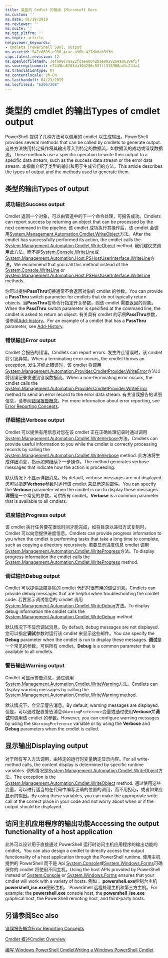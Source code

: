 ```yaml
---
title: 类型的 Cmdlet 的输出 |Microsoft Docs
ms.custom: ''
ms.date: 01/18/2019
ms.reviewer: ''
ms.suite: ''
ms.tgt_pltfrm: ''
ms.topic: article
helpviewer_keywords:
- cmdlets [PowerShell SDK], output
ms.assetid: 547e6695-e936-4cac-a90b-417d0dab393d
caps.latest.revision: 12
ms.openlocfilehash: 3efa98c7aa22fdaee8042bae99282aea0618ef5f
ms.sourcegitcommit: e7445ba8203da304286c591ff513900ad1c244a4
ms.translationtype: MT
ms.contentlocale: zh-CN
ms.lasthandoff: 04/23/2019
ms.locfileid: "62067208"
---
```

# <a name="types-of-cmdlet-output"></a><span data-ttu-id="275bd-102">类型的 cmdlet 的输出</span><span class="sxs-lookup"><span data-stu-id="275bd-102">Types of cmdlet output</span></span>

<span data-ttu-id="275bd-103">PowerShell 提供了几种方法可以调用的 cmdlet 以生成输出。</span><span class="sxs-lookup"><span data-stu-id="275bd-103">PowerShell provides several methods that can be called by cmdlets to generate output.</span></span> <span data-ttu-id="275bd-104">这些方法使用特定操作将其输出写入到特定的数据流，如数据流的成功或错误数据流。</span><span class="sxs-lookup"><span data-stu-id="275bd-104">These methods use a specific operation to write their output to a specific data stream, such as the success data stream or the error data stream.</span></span> <span data-ttu-id="275bd-105">本指南介绍了类型的输出和用于生成它们的方法。</span><span class="sxs-lookup"><span data-stu-id="275bd-105">This article describes the types of output and the methods used to generate them.</span></span>

## <a name="types-of-output"></a><span data-ttu-id="275bd-106">类型的输出</span><span class="sxs-lookup"><span data-stu-id="275bd-106">Types of output</span></span>

### <a name="success-output"></a><span data-ttu-id="275bd-107">成功输出</span><span class="sxs-lookup"><span data-stu-id="275bd-107">Success output</span></span>

<span data-ttu-id="275bd-108">Cmdlet 返回一个对象，可以由管道中的下一个命令处理，可报告成功。</span><span class="sxs-lookup"><span data-stu-id="275bd-108">Cmdlets can report success by returning an object that can be processed by the next command in the pipeline.</span></span> <span data-ttu-id="275bd-109">该 cmdlet 成功执行其操作后，该 cmdlet 会调用[System.Management.Automation.Cmdlet.WriteObject](/dotnet/api/System.Management.Automation.Cmdlet.WriteObject)方法。</span><span class="sxs-lookup"><span data-stu-id="275bd-109">After the cmdlet has successfully performed its action, the cmdlet calls the [System.Management.Automation.Cmdlet.WriteObject](/dotnet/api/System.Management.Automation.Cmdlet.WriteObject) method.</span></span> <span data-ttu-id="275bd-110">我们建议您调用此方法，而不是[System.Console.WriteLine](/dotnet/api/System.Console.WriteLine)或[System.Management.Automation.Host.PSHostUserInterface.WriteLine](/dotnet/api/System.Management.Automation.Host.PSHostUserInterface.WriteLine)方法。</span><span class="sxs-lookup"><span data-stu-id="275bd-110">We recommend that you call this method instead of the [System.Console.WriteLine](/dotnet/api/System.Console.WriteLine) or [System.Management.Automation.Host.PSHostUserInterface.WriteLine](/dotnet/api/System.Management.Automation.Host.PSHostUserInterface.WriteLine) methods.</span></span>

<span data-ttu-id="275bd-111">你可以提供**PassThru**切换通常不会返回对象的 cmdlet 的参数。</span><span class="sxs-lookup"><span data-stu-id="275bd-111">You can provide a **PassThru** switch parameter for cmdlets that do not typically return objects.</span></span>
<span data-ttu-id="275bd-112">当**PassThru**在命令行指定开关参数，则该 cmdlet 需要返回的对象。</span><span class="sxs-lookup"><span data-stu-id="275bd-112">When the **PassThru** switch parameter is specified at the command line, the cmdlet is asked to return an object.</span></span> <span data-ttu-id="275bd-113">有关具有 cmdlet 的示例**PassThru**参数，请参阅[Add-history](/powershell/module/Microsoft.PowerShell.Core/Add-History)。</span><span class="sxs-lookup"><span data-stu-id="275bd-113">For an example of a cmdlet that has a **PassThru** parameter, see [Add-History](/powershell/module/Microsoft.PowerShell.Core/Add-History).</span></span>

### <a name="error-output"></a><span data-ttu-id="275bd-114">错误输出</span><span class="sxs-lookup"><span data-stu-id="275bd-114">Error output</span></span>

<span data-ttu-id="275bd-115">Cmdlet 会报告的错误。</span><span class="sxs-lookup"><span data-stu-id="275bd-115">Cmdlets can report errors.</span></span> <span data-ttu-id="275bd-116">发生终止错误时，该 cmdlet 将引发异常。</span><span class="sxs-lookup"><span data-stu-id="275bd-116">When a terminating error occurs, the cmdlet throws an exception.</span></span> <span data-ttu-id="275bd-117">发生非终止错误时，该 cmdlet 将调用[System.Management.Automation.Provider.CmdletProvider.WriteError](/dotnet/api/System.Management.Automation.Provider.CmdletProvider.WriteError)方法以将错误记录发送到错误数据流。</span><span class="sxs-lookup"><span data-stu-id="275bd-117">When a non-terminating error occurs, the cmdlet calls the [System.Management.Automation.Provider.CmdletProvider.WriteError](/dotnet/api/System.Management.Automation.Provider.CmdletProvider.WriteError) method to send an error record to the error data stream.</span></span> <span data-ttu-id="275bd-118">有关错误报告的详细信息，请参阅[错误报告概念](./error-reporting-concepts.md)。</span><span class="sxs-lookup"><span data-stu-id="275bd-118">For more information about error reporting, see [Error Reporting Concepts](./error-reporting-concepts.md).</span></span>

### <a name="verbose-output"></a><span data-ttu-id="275bd-119">详细输出</span><span class="sxs-lookup"><span data-stu-id="275bd-119">Verbose output</span></span>

<span data-ttu-id="275bd-120">Cmdlet 可以提供有用信息对您在该 cmdlet 正在正确处理记录时通过调用[System.Management.Automation.Cmdlet.WriteVerbose](/dotnet/api/System.Management.Automation.Cmdlet.WriteVerbose)方法。</span><span class="sxs-lookup"><span data-stu-id="275bd-120">Cmdlets can provide useful information to you while the cmdlet is correctly processing records by calling the [System.Management.Automation.Cmdlet.WriteVerbose](/dotnet/api/System.Management.Automation.Cmdlet.WriteVerbose) method.</span></span> <span data-ttu-id="275bd-121">此方法将生成详细消息，指示如何继续下一步操作。</span><span class="sxs-lookup"><span data-stu-id="275bd-121">The method generates verbose messages that indicate how the action is proceeding.</span></span>

<span data-ttu-id="275bd-122">默认情况下不显示详细消息。</span><span class="sxs-lookup"><span data-stu-id="275bd-122">By default, verbose messages are not displayed.</span></span> <span data-ttu-id="275bd-123">您可以指定**Verbose**参数时运行该 cmdlet 来显示这些邮件。</span><span class="sxs-lookup"><span data-stu-id="275bd-123">You can specify the **Verbose** parameter when the cmdlet is run to display these messages.</span></span> <span data-ttu-id="275bd-124">**详细**是一个常见的参数，可供所有 cmdlet。</span><span class="sxs-lookup"><span data-stu-id="275bd-124">**Verbose** is a common parameter that is available to all cmdlets.</span></span>

### <a name="progress-output"></a><span data-ttu-id="275bd-125">进度输出</span><span class="sxs-lookup"><span data-stu-id="275bd-125">Progress output</span></span>

<span data-ttu-id="275bd-126">该 cmdlet 执行任务要花很长时间才能完成，如将目录以递归方式复制时，Cmdlet 可以向您提供进度信息。</span><span class="sxs-lookup"><span data-stu-id="275bd-126">Cmdlets can provide progress information to you when the cmdlet is performing tasks that take a long time to complete, such as copying a directory recursively.</span></span> <span data-ttu-id="275bd-127">若要显示进度信息 cmdlet 调用[System.Management.Automation.Cmdlet.WriteProgress](/dotnet/api/System.Management.Automation.Cmdlet.WriteProgress)方法。</span><span class="sxs-lookup"><span data-stu-id="275bd-127">To display progress information the cmdlet calls the [System.Management.Automation.Cmdlet.WriteProgress](/dotnet/api/System.Management.Automation.Cmdlet.WriteProgress) method.</span></span>

### <a name="debug-output"></a><span data-ttu-id="275bd-128">调试输出</span><span class="sxs-lookup"><span data-stu-id="275bd-128">Debug output</span></span>

<span data-ttu-id="275bd-129">Cmdlet 可以提供故障排除的 cmdlet 代码时很有用的调试消息。</span><span class="sxs-lookup"><span data-stu-id="275bd-129">Cmdlets can provide debug messages that are helpful when troubleshooting the cmdlet code.</span></span> <span data-ttu-id="275bd-130">若要显示调试信息的 cmdlet 调用[System.Management.Automation.Cmdlet.WriteDebug](/dotnet/api/System.Management.Automation.Cmdlet.WriteDebug)方法。</span><span class="sxs-lookup"><span data-stu-id="275bd-130">To display debug information the cmdlet calls the [System.Management.Automation.Cmdlet.WriteDebug](/dotnet/api/System.Management.Automation.Cmdlet.WriteDebug) method.</span></span>

<span data-ttu-id="275bd-131">默认情况下不显示调试消息。</span><span class="sxs-lookup"><span data-stu-id="275bd-131">By default, debug messages are not displayed.</span></span> <span data-ttu-id="275bd-132">您可以指定**调试**参数时运行该 cmdlet 来显示这些邮件。</span><span class="sxs-lookup"><span data-stu-id="275bd-132">You can specify the **Debug** parameter when the cmdlet is run to display these messages.</span></span> <span data-ttu-id="275bd-133">**调试**是一个常见的参数，可供所有 cmdlet。</span><span class="sxs-lookup"><span data-stu-id="275bd-133">**Debug** is a common parameter that is available to all cmdlets.</span></span>

### <a name="warning-output"></a><span data-ttu-id="275bd-134">警告输出</span><span class="sxs-lookup"><span data-stu-id="275bd-134">Warning output</span></span>

<span data-ttu-id="275bd-135">Cmdlet 可显示警告消息，通过调用[System.Management.Automation.Cmdlet.WriteWarning](/dotnet/api/System.Management.Automation.Cmdlet.WriteWarning)方法。</span><span class="sxs-lookup"><span data-stu-id="275bd-135">Cmdlets can display warning messages by calling the [System.Management.Automation.Cmdlet.WriteWarning](/dotnet/api/System.Management.Automation.Cmdlet.WriteWarning) method.</span></span>

<span data-ttu-id="275bd-136">默认情况下，会显示警告消息。</span><span class="sxs-lookup"><span data-stu-id="275bd-136">By default, warning messages are displayed.</span></span> <span data-ttu-id="275bd-137">但是，可以通过配置警告消息`$WarningPreference`变量或通过使用**Verbose**并**调试**时调用该 cmdlet 的参数。</span><span class="sxs-lookup"><span data-stu-id="275bd-137">However, you can configure warning messages by using the `$WarningPreference` variable or by using the **Verbose** and **Debug** parameters when the cmdlet is called.</span></span>

## <a name="displaying-output"></a><span data-ttu-id="275bd-138">显示输出</span><span class="sxs-lookup"><span data-stu-id="275bd-138">Displaying output</span></span>

<span data-ttu-id="275bd-139">对于所有写入方法调用，由特定的运行时变量确定显示内容。</span><span class="sxs-lookup"><span data-stu-id="275bd-139">For all write-method calls, the content display is determined by specific runtime variables.</span></span> <span data-ttu-id="275bd-140">例外情况是[System.Management.Automation.Cmdlet.WriteObject](/dotnet/api/System.Management.Automation.Cmdlet.WriteObject)方法。</span><span class="sxs-lookup"><span data-stu-id="275bd-140">The exception is the [System.Management.Automation.Cmdlet.WriteObject](/dotnet/api/System.Management.Automation.Cmdlet.WriteObject) method.</span></span> <span data-ttu-id="275bd-141">通过使用这些变量，可以进行适当的在代码中编写正确的位置的调用，而不用担心，或者如果应显示的输出。</span><span class="sxs-lookup"><span data-stu-id="275bd-141">By using these variables, you can make the appropriate write call at the correct place in your code and not worry about when or if the output should be displayed.</span></span>

## <a name="accessing-the-output-functionality-of-a-host-application"></a><span data-ttu-id="275bd-142">访问主机应用程序的输出功能</span><span class="sxs-lookup"><span data-stu-id="275bd-142">Accessing the output functionality of a host application</span></span>

<span data-ttu-id="275bd-143">此外可以设计用于直接通过 PowerShell 运行时访问主机应用程序的输出功能的 cmdlet。</span><span class="sxs-lookup"><span data-stu-id="275bd-143">You can also design a cmdlet to directly access the output functionality of a host application through the PowerShell runtime.</span></span> <span data-ttu-id="275bd-144">使用主机提供的 PowerShell 而不是 Api [System.Console](/dotnet/api/System.Console)或[System.Windows.Forms](/dotnet/api/System.Windows.Forms)可确保你的 cmdlet 将使用不同主机。</span><span class="sxs-lookup"><span data-stu-id="275bd-144">Using the host APIs provided by PowerShell instead of [System.Console](/dotnet/api/System.Console) or [System.Windows.Forms](/dotnet/api/System.Windows.Forms) ensures that your cmdlet will work with a variety of hosts.</span></span> <span data-ttu-id="275bd-145">例如： **powershell.exe**控制台主机**powershell_ise.exe**图形主机、 PowerShell 远程处理主机和第三方主机。</span><span class="sxs-lookup"><span data-stu-id="275bd-145">For example: the **powershell.exe** console host, the **powershell_ise.exe** graphical host, the PowerShell remoting host, and third-party hosts.</span></span>

## <a name="see-also"></a><span data-ttu-id="275bd-146">另请参阅</span><span class="sxs-lookup"><span data-stu-id="275bd-146">See also</span></span>

[<span data-ttu-id="275bd-147">错误报告概念</span><span class="sxs-lookup"><span data-stu-id="275bd-147">Error Reporting Concepts</span></span>](./error-reporting-concepts.md)

[<span data-ttu-id="275bd-148">Cmdlet 概述</span><span class="sxs-lookup"><span data-stu-id="275bd-148">Cmdlet Overview</span></span>](./cmdlet-overview.md)

[<span data-ttu-id="275bd-149">编写 Windows PowerShell Cmdlet</span><span class="sxs-lookup"><span data-stu-id="275bd-149">Writing a Windows PowerShell Cmdlet</span></span>](./writing-a-windows-powershell-cmdlet.md)